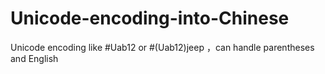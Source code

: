 # Unicode-encoding-into-Chinese
Unicode encoding like #Uab12 or #(Uab12)jeep ，can handle parentheses and English

